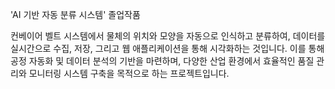 'AI 기반 자동 분류 시스템' 졸업작품

컨베이어 벨트 시스템에서 물체의 위치와 모양을 자동으로 인식하고 분류하여, 데이터를 실시간으로 수집, 저장, 그리고 웹 애플리케이션을 통해 시각화하는 것입니다. 이를 통해 공정 자동화 및 데이터 분석의 기반을 마련하며, 다양한 산업 환경에서 효율적인 품질 관리와 모니터링 시스템 구축을 목적으로 하는 프로젝트입니다.
